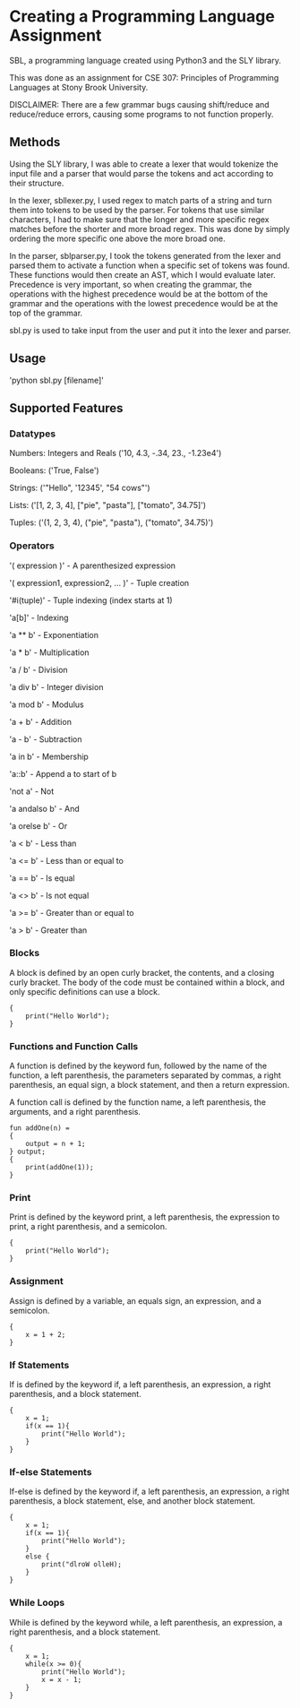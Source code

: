 # Creating a Programming Language Assignment
SBL, a programming language created using Python3 and the SLY library.

This was done as an assignment for CSE 307: Principles of Programming Languages at Stony Brook University.

DISCLAIMER: There are a few grammar bugs causing shift/reduce and reduce/reduce errors, causing some programs to not function properly.

## Methods
Using the SLY library, I was able to create a lexer that would tokenize the input file and a parser that would parse the tokens and act according to their structure.

In the lexer, sbllexer.py, I used regex to match parts of a string and turn them into tokens to be used by the parser. For tokens that use similar characters, I had to make sure that the longer and more specific regex matches before the shorter and more broad regex. This was done by simply ordering the more specific one above the more broad one.

In the parser, sblparser.py, I took the tokens generated from the lexer and parsed them to activate a function when a specific set of tokens was found. These functions would then create an AST, which I would evaluate later. Precedence is very important, so when creating the grammar, the operations with the highest precedence would be at the bottom of the grammar and the operations with the lowest precedence would be at the top of the grammar.

sbl.py is used to take input from the user and put it into the lexer and parser.

## Usage
'python sbl.py [filename]'

## Supported Features

### Datatypes
Numbers: Integers and Reals ('10, 4.3, -.34, 23., -1.23e4')

Booleans: ('True, False')

Strings: ('\"Hello\", \'12345\', \"54 cows\"')

Lists: ('[1, 2, 3, 4], ["pie", "pasta"], ["tomato", 34.75]')

Tuples: ('(1, 2, 3, 4), ("pie", "pasta"), ("tomato", 34.75)')

### Operators

'( expression )' - A parenthesized expression

'( expression1, expression2, ... )' - Tuple creation

'#i(tuple)' - Tuple indexing (index starts at 1)

'a[b]' - Indexing

'a ** b' - Exponentiation

'a * b' - Multiplication

'a / b' - Division

'a div b' - Integer division

'a mod b' - Modulus

'a + b' - Addition

'a - b' - Subtraction

'a in b' - Membership

'a::b' - Append a to start of b

'not a' - Not

'a andalso b' - And

'a orelse b' - Or

'a < b' - Less than

'a <= b' - Less than or equal to

'a == b' - Is equal

'a <> b' - Is not equal

'a >= b' - Greater than or equal to

'a > b' - Greater than

### Blocks
A block is defined by an open curly bracket, the contents, and a closing curly bracket. The body of the code must be contained within a block, and only specific definitions can use a block.

```
{
    print("Hello World");
}
```

### Functions and Function Calls
A function is defined by the keyword fun, followed by the name of the function, a left parenthesis, the parameters separated by commas, a right parenthesis, an equal sign, a block statement, and then a return expression.

A function call is defined by the function name, a left parenthesis, the arguments, and a right parenthesis.

```
fun addOne(n) =
{
    output = n + 1;
} output;
{
    print(addOne(1));
}
```

### Print
Print is defined by the keyword print, a left parenthesis, the expression to print, a right parenthesis, and a semicolon.

```
{
    print("Hello World");
}
```

### Assignment
Assign is defined by a variable, an equals sign, an expression, and a semicolon.

```
{
    x = 1 + 2;
}
```

### If Statements
If is defined by the keyword if, a left parenthesis, an expression, a right parenthesis, and a block statement.

```
{
    x = 1;
    if(x == 1){
        print("Hello World");
    }
}
```

### If-else Statements
If-else is defined by the keyword if, a left parenthesis, an expression, a right parenthesis, a block statement, else, and another block statement.

```
{
    x = 1;
    if(x == 1){
        print("Hello World");
    }
    else {
        print("dlroW olleH);
    }
}
```

### While Loops
While is defined by the keyword while, a left parenthesis, an expression, a right parenthesis, and a block statement.

```
{
    x = 1;
    while(x >= 0){
        print("Hello World");
        x = x - 1;
    }
}
```

